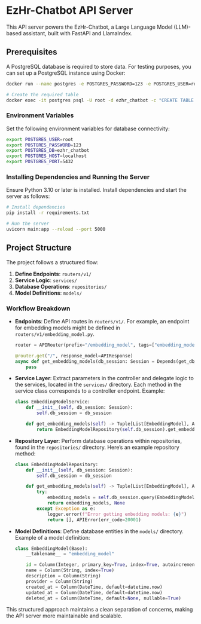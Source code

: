 # EzHr-Chatbot API Server

This API server powers the EzHr-Chatbot, a Large Language Model (LLM)-based assistant, built with FastAPI and LlamaIndex.

## Prerequisites

A PostgreSQL database is required to store data. For testing purposes, you can set up a PostgreSQL instance using Docker:

```bash
docker run --name postgres -e POSTGRES_PASSWORD=123 -e POSTGRES_USER=root -e POSTGRES_DB=ezhr_chatbot -p 5432:5432 -d postgres:15.2-alpine

# Create the required table
docker exec -it postgres psql -U root -d ezhr_chatbot -c "CREATE TABLE embedding_model (id SERIAL PRIMARY KEY, name VARCHAR(255) NOT NULL, description TEXT NOT NULL, provider VARCHAR(255) NOT NULL, created_at TIMESTAMP DEFAULT CURRENT_TIMESTAMP, updated_at TIMESTAMP DEFAULT CURRENT_TIMESTAMP, deleted_at TIMESTAMP NULL);"
```

### Environment Variables

Set the following environment variables for database connectivity:

```bash
export POSTGRES_USER=root
export POSTGRES_PASSWORD=123
export POSTGRES_DB=ezhr_chatbot
export POSTGRES_HOST=localhost
export POSTGRES_PORT=5432
```

### Installing Dependencies and Running the Server

Ensure Python 3.10 or later is installed. Install dependencies and start the server as follows:

```bash
# Install dependencies
pip install -r requirements.txt

# Run the server
uvicorn main:app --reload --port 5000
```

## Project Structure

The project follows a structured flow:

1. **Define Endpoints**: `routers/v1/`
2. **Service Logic**: `services/`
3. **Database Operations**: `repositories/`
4. **Model Definitions**: `models/`

### Workflow Breakdown

- **Endpoints**: Define API routes in `routers/v1/`. For example, an endpoint for embedding models might be defined in `routers/v1/embedding_model.py`.

    ```python
    router = APIRouter(prefix="/embedding_model", tags=["embedding_model"])

    @router.get("/", response_model=APIResponse)
    async def get_embedding_models(db_session: Session = Depends(get_db_session)):
        pass
    ```

- **Service Layer**: Extract parameters in the controller and delegate logic to the services, located in the `services/` directory. Each method in the service class corresponds to a controller endpoint. Example:

    ```python
    class EmbeddingModelService:
        def __init__(self, db_session: Session):
            self.db_session = db_session

        def get_embedding_models(self) -> Tuple[List[EmbeddingModel], APIError | None]:
            return EmbeddingModelRepository(self.db_session).get_embedding_models()
    ```

- **Repository Layer**: Perform database operations within repositories, found in the `repositories/` directory. Here’s an example repository method:

    ```python
    class EmbeddingModelRepository:
        def __init__(self, db_session: Session):
            self.db_session = db_session

        def get_embedding_models(self) -> Tuple[List[EmbeddingModel], APIError | None]:
            try:
                embedding_models = self.db_session.query(EmbeddingModel).all()
                return embedding_models, None
            except Exception as e:
                logger.error(f"Error getting embedding models: {e}")
                return [], APIError(err_code=20001)
    ```

- **Model Definitions**: Define database entities in the `models/` directory. Example of a model definition:

    ```python
    class EmbeddingModel(Base):
        __tablename__ = "embedding_model"

        id = Column(Integer, primary_key=True, index=True, autoincrement=True)
        name = Column(String, index=True)
        description = Column(String)
        provider = Column(String)
        created_at = Column(DateTime, default=datetime.now)
        updated_at = Column(DateTime, default=datetime.now)
        deleted_at = Column(DateTime, default=None, nullable=True)
    ```

This structured approach maintains a clean separation of concerns, making the API server more maintainable and scalable.